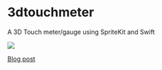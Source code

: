 # 3dtouchmeter
A 3D Touch meter/gauge using SpriteKit and Swift

<img src="http://stephenceresia.ca/wp-content/uploads/2016/07/meter.gif">

<a href="http://stephenceresia.ca/add-a-3d-touch-metergauge-to-your-spritekit-game-in-swift/">Blog post</a>
